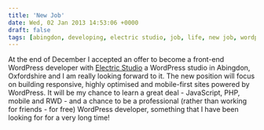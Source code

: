 ```yaml
---
title: 'New Job'
date: Wed, 02 Jan 2013 14:53:06 +0000
draft: false
tags: [abingdon, developing, electric studio, job, life, new job, wordpress, wordpress]
---
```


At the end of December I accepted an offer to become a front-end WordPress developer with [Electric Studio](http://www.electricstudio.co.uk/) a WordPress studio in Abingdon, Oxfordshire and I am really looking forward to it. The new position will focus on building responsive, highly optimised and mobile-first sites powered by WordPress. It will be my chance to learn a great deal - JavaScript, PHP, mobile and RWD - and a chance to be a professional (rather than working for friends - for free) WordPress developer, something that I have been looking for for a very long time!